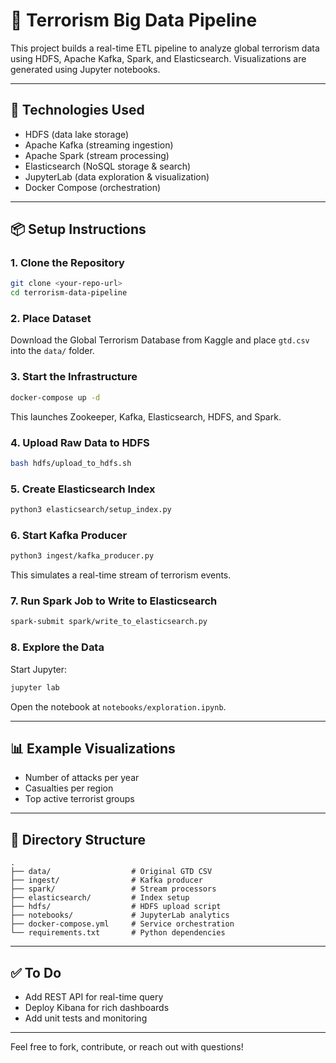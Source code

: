 
# 🧠 Terrorism Big Data Pipeline

This project builds a real-time ETL pipeline to analyze global terrorism data using HDFS, Apache Kafka, Spark, and Elasticsearch. Visualizations are generated using Jupyter notebooks.

---

## 🚀 Technologies Used
- HDFS (data lake storage)
- Apache Kafka (streaming ingestion)
- Apache Spark (stream processing)
- Elasticsearch (NoSQL storage & search)
- JupyterLab (data exploration & visualization)
- Docker Compose (orchestration)

---

## 📦 Setup Instructions

### 1. Clone the Repository
```bash
git clone <your-repo-url>
cd terrorism-data-pipeline
```

### 2. Place Dataset
Download the Global Terrorism Database from Kaggle and place `gtd.csv` into the `data/` folder.

### 3. Start the Infrastructure
```bash
docker-compose up -d
```
This launches Zookeeper, Kafka, Elasticsearch, HDFS, and Spark.

### 4. Upload Raw Data to HDFS
```bash
bash hdfs/upload_to_hdfs.sh
```

### 5. Create Elasticsearch Index
```bash
python3 elasticsearch/setup_index.py
```

### 6. Start Kafka Producer
```bash
python3 ingest/kafka_producer.py
```
This simulates a real-time stream of terrorism events.

### 7. Run Spark Job to Write to Elasticsearch
```bash
spark-submit spark/write_to_elasticsearch.py
```

### 8. Explore the Data
Start Jupyter:
```bash
jupyter lab
```
Open the notebook at `notebooks/exploration.ipynb`.

---

## 📊 Example Visualizations
- Number of attacks per year
- Casualties per region
- Top active terrorist groups

---

## 📁 Directory Structure
```
.
├── data/                  # Original GTD CSV
├── ingest/                # Kafka producer
├── spark/                 # Stream processors
├── elasticsearch/         # Index setup
├── hdfs/                  # HDFS upload script
├── notebooks/             # JupyterLab analytics
├── docker-compose.yml     # Service orchestration
└── requirements.txt       # Python dependencies
```

---

## ✅ To Do
- Add REST API for real-time query
- Deploy Kibana for rich dashboards
- Add unit tests and monitoring

---

Feel free to fork, contribute, or reach out with questions!